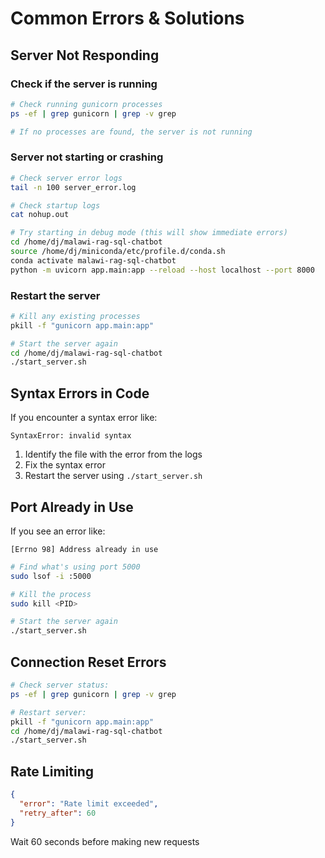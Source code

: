 # Common Errors & Solutions

## Server Not Responding

### Check if the server is running
```bash
# Check running gunicorn processes
ps -ef | grep gunicorn | grep -v grep

# If no processes are found, the server is not running
```

### Server not starting or crashing
```bash
# Check server error logs
tail -n 100 server_error.log

# Check startup logs
cat nohup.out

# Try starting in debug mode (this will show immediate errors)
cd /home/dj/malawi-rag-sql-chatbot
source /home/dj/miniconda/etc/profile.d/conda.sh
conda activate malawi-rag-sql-chatbot
python -m uvicorn app.main:app --reload --host localhost --port 8000
```

### Restart the server
```bash
# Kill any existing processes
pkill -f "gunicorn app.main:app"

# Start the server again
cd /home/dj/malawi-rag-sql-chatbot
./start_server.sh
```

## Syntax Errors in Code
If you encounter a syntax error like:
```
SyntaxError: invalid syntax
```

1. Identify the file with the error from the logs
2. Fix the syntax error
3. Restart the server using `./start_server.sh`

## Port Already in Use
If you see an error like:
```
[Errno 98] Address already in use
```

```bash
# Find what's using port 5000
sudo lsof -i :5000

# Kill the process
sudo kill <PID>

# Start the server again
./start_server.sh
```

## Connection Reset Errors
```bash
# Check server status:
ps -ef | grep gunicorn | grep -v grep

# Restart server:
pkill -f "gunicorn app.main:app"
cd /home/dj/malawi-rag-sql-chatbot
./start_server.sh
```

## Rate Limiting
```json
{
  "error": "Rate limit exceeded",
  "retry_after": 60
}
```
Wait 60 seconds before making new requests
